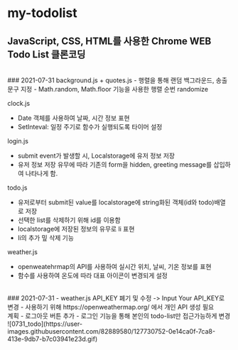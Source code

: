 # my-todolist
## JavaScript, CSS, HTML를 사용한 Chrome WEB Todo List 클론코딩
<br>
### 2021-07-31
background.js + quotes.js
- 행렬을 통해 랜덤 백그라운드, 송출 문구 지정
- Math.random, Math.floor 기능을 사용한 행렬 순번 randomize

clock.js
- Date 객체를 사용하여 날짜, 시간 정보 표현
- SetInteval: 일정 주기로 함수가 실행되도록 타이머 설정

login.js
- submit event가 발생할 시, Localstorage에 유저 정보 저장
- 유저 정보 저장 유무에 따라 기존의 form을 hidden, greeting message를 삽입하여 나타나게 함.

todo.js
- 유저로부터 submit된 value를 localstorage에 string화된 객체(id와 todo)배열로 저장
- 선택한 list를 삭제하기 위해 id를 이용함
- localstorage에 저장된 정보의 유무로 li 표현
- li의 추가 밒 삭제 기능

weather.js
- openweatehrmap의 API를 사용하여 실시간 위치, 날씨, 기온 정보를 표현
- 함수를 사용하여 온도에 따라 대표 아이콘이 변경되게 설정

<br>
### 2021-07-31
- weather.js API_KEY 폐기 및 수정 -> Input Your API_KEY로 변경
- 사용하기 위해 https://openweathermap.org/ 에서 개인 API 생성 필요

<br>
계획
- 로그아웃 버튼 추가
- 로그인 기능을 통해 본인의 todo-list만 접근가능하게 변경
![0731_todo](https://user-images.githubusercontent.com/82889580/127730752-0e14ca0f-7ca8-413e-9db7-b7c03941e23d.gif)

